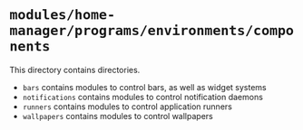 # `modules/home-manager/programs/environments/components`
This directory contains directories.
- `bars` contains modules to control bars, as well as widget systems
- `notifications` contains modules to control notification daemons
- `runners` contains modules to control application runners
- `wallpapers` contains modules to control wallpapers
